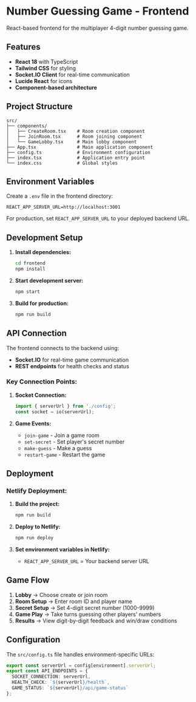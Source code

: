 # Number Guessing Game - Frontend

React-based frontend for the multiplayer 4-digit number guessing game.

## Features

- **React 18** with TypeScript
- **Tailwind CSS** for styling
- **Socket.IO Client** for real-time communication
- **Lucide React** for icons
- **Component-based architecture**

## Project Structure

```
src/
├── components/
│   ├── CreateRoom.tsx    # Room creation component
│   ├── JoinRoom.tsx      # Room joining component
│   └── GameLobby.tsx     # Main lobby component
├── App.tsx               # Main application component
├── config.ts             # Environment configuration
├── index.tsx             # Application entry point
└── index.css             # Global styles
```

## Environment Variables

Create a `.env` file in the frontend directory:

```env
REACT_APP_SERVER_URL=http://localhost:3001
```

For production, set `REACT_APP_SERVER_URL` to your deployed backend URL.

## Development Setup

1. **Install dependencies:**
   ```bash
   cd frontend
   npm install
   ```

2. **Start development server:**
   ```bash
   npm start
   ```

3. **Build for production:**
   ```bash
   npm run build
   ```

## API Connection

The frontend connects to the backend using:
- **Socket.IO** for real-time game communication
- **REST endpoints** for health checks and status

### Key Connection Points:

1. **Socket Connection:**
   ```typescript
   import { serverUrl } from './config';
   const socket = io(serverUrl);
   ```

2. **Game Events:**
   - `join-game` - Join a game room
   - `set-secret` - Set player's secret number
   - `make-guess` - Make a guess
   - `restart-game` - Restart the game

## Deployment

### Netlify Deployment:

1. **Build the project:**
   ```bash
   npm run build
   ```

2. **Deploy to Netlify:**
   ```bash
   npm run deploy
   ```

3. **Set environment variables in Netlify:**
   - `REACT_APP_SERVER_URL` = Your backend server URL

## Game Flow

1. **Lobby** → Choose create or join room
2. **Room Setup** → Enter room ID and player name
3. **Secret Setup** → Set 4-digit secret number (1000-9999)
4. **Game Play** → Take turns guessing other players' numbers
5. **Results** → View digit-by-digit feedback and win/draw conditions

## Configuration

The `src/config.ts` file handles environment-specific URLs:

```typescript
export const serverUrl = config[environment].serverUrl;
export const API_ENDPOINTS = {
  SOCKET_CONNECTION: serverUrl,
  HEALTH_CHECK: `${serverUrl}/health`,
  GAME_STATUS: `${serverUrl}/api/game-status`
};
```
